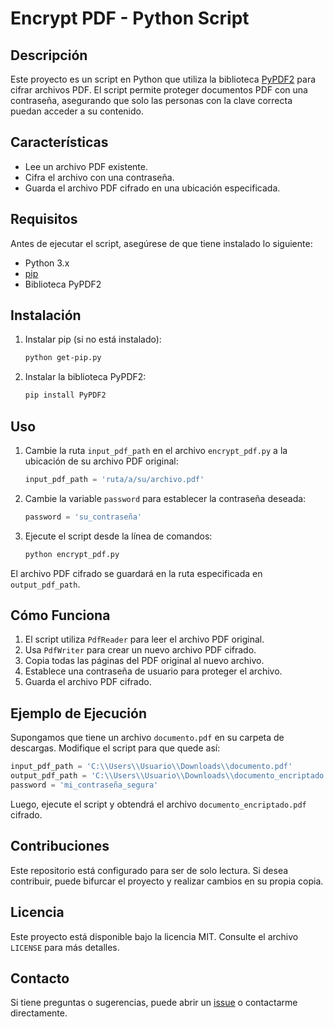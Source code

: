 # Encrypt PDF - Python Script

## Descripción
Este proyecto es un script en Python que utiliza la biblioteca [PyPDF2](https://pypi.org/project/PyPDF2/) para cifrar archivos PDF. El script permite proteger documentos PDF con una contraseña, asegurando que solo las personas con la clave correcta puedan acceder a su contenido.

## Características
- Lee un archivo PDF existente.
- Cifra el archivo con una contraseña.
- Guarda el archivo PDF cifrado en una ubicación especificada.

## Requisitos
Antes de ejecutar el script, asegúrese de que tiene instalado lo siguiente:

- Python 3.x
- [pip](https://pip.pypa.io/en/stable/)
- Biblioteca PyPDF2

## Instalación
1. Instalar pip (si no está instalado):
   ```bash
   python get-pip.py
   ```
2. Instalar la biblioteca PyPDF2:
   ```bash
   pip install PyPDF2
   ```

## Uso
1. Cambie la ruta `input_pdf_path` en el archivo `encrypt_pdf.py` a la ubicación de su archivo PDF original:
   ```python
   input_pdf_path = 'ruta/a/su/archivo.pdf'
   ```

2. Cambie la variable `password` para establecer la contraseña deseada:
   ```python
   password = 'su_contraseña'
   ```

3. Ejecute el script desde la línea de comandos:
   ```bash
   python encrypt_pdf.py
   ```

El archivo PDF cifrado se guardará en la ruta especificada en `output_pdf_path`.

## Cómo Funciona
1. El script utiliza `PdfReader` para leer el archivo PDF original.
2. Usa `PdfWriter` para crear un nuevo archivo PDF cifrado.
3. Copia todas las páginas del PDF original al nuevo archivo.
4. Establece una contraseña de usuario para proteger el archivo.
5. Guarda el archivo PDF cifrado.

## Ejemplo de Ejecución
Supongamos que tiene un archivo `documento.pdf` en su carpeta de descargas. Modifique el script para que quede así:
```python
input_pdf_path = 'C:\\Users\\Usuario\\Downloads\\documento.pdf'
output_pdf_path = 'C:\\Users\\Usuario\\Downloads\\documento_encriptado.pdf'
password = 'mi_contraseña_segura'
```
Luego, ejecute el script y obtendrá el archivo `documento_encriptado.pdf` cifrado.

## Contribuciones
Este repositorio está configurado para ser de solo lectura. Si desea contribuir, puede bifurcar el proyecto y realizar cambios en su propia copia.

## Licencia
Este proyecto está disponible bajo la licencia MIT. Consulte el archivo `LICENSE` para más detalles.

## Contacto
Si tiene preguntas o sugerencias, puede abrir un [issue](https://github.com/) o contactarme directamente.

